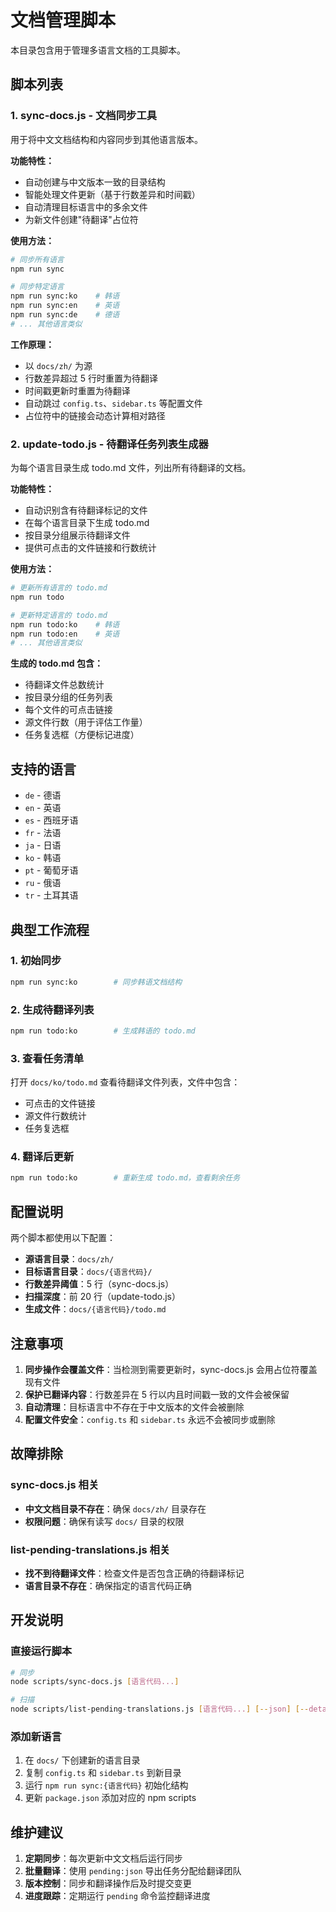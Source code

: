# 文档管理脚本

本目录包含用于管理多语言文档的工具脚本。

## 脚本列表

### 1. sync-docs.js - 文档同步工具

用于将中文文档结构和内容同步到其他语言版本。

**功能特性：**

- 自动创建与中文版本一致的目录结构
- 智能处理文件更新（基于行数差异和时间戳）
- 自动清理目标语言中的多余文件
- 为新文件创建"待翻译"占位符

**使用方法：**

```bash
# 同步所有语言
npm run sync

# 同步特定语言
npm run sync:ko    # 韩语
npm run sync:en    # 英语
npm run sync:de    # 德语
# ... 其他语言类似
```

**工作原理：**

- 以 `docs/zh/` 为源
- 行数差异超过 5 行时重置为待翻译
- 时间戳更新时重置为待翻译
- 自动跳过 `config.ts`、`sidebar.ts` 等配置文件
- 占位符中的链接会动态计算相对路径

### 2. update-todo.js - 待翻译任务列表生成器

为每个语言目录生成 todo.md 文件，列出所有待翻译的文档。

**功能特性：**

- 自动识别含有待翻译标记的文件
- 在每个语言目录下生成 todo.md
- 按目录分组展示待翻译文件
- 提供可点击的文件链接和行数统计

**使用方法：**

```bash
# 更新所有语言的 todo.md
npm run todo

# 更新特定语言的 todo.md
npm run todo:ko    # 韩语
npm run todo:en    # 英语
# ... 其他语言类似
```

**生成的 todo.md 包含：**

- 待翻译文件总数统计
- 按目录分组的任务列表
- 每个文件的可点击链接
- 源文件行数（用于评估工作量）
- 任务复选框（方便标记进度）

## 支持的语言

- `de` - 德语
- `en` - 英语
- `es` - 西班牙语
- `fr` - 法语
- `ja` - 日语
- `ko` - 韩语
- `pt` - 葡萄牙语
- `ru` - 俄语
- `tr` - 土耳其语

## 典型工作流程

### 1. 初始同步

```bash
npm run sync:ko        # 同步韩语文档结构
```

### 2. 生成待翻译列表

```bash
npm run todo:ko        # 生成韩语的 todo.md
```

### 3. 查看任务清单

打开 `docs/ko/todo.md` 查看待翻译文件列表，文件中包含：

- 可点击的文件链接
- 源文件行数统计
- 任务复选框

### 4. 翻译后更新

```bash
npm run todo:ko        # 重新生成 todo.md，查看剩余任务
```

## 配置说明

两个脚本都使用以下配置：

- **源语言目录**：`docs/zh/`
- **目标语言目录**：`docs/{语言代码}/`
- **行数差异阈值**：5 行（sync-docs.js）
- **扫描深度**：前 20 行（update-todo.js）
- **生成文件**：`docs/{语言代码}/todo.md`

## 注意事项

1. **同步操作会覆盖文件**：当检测到需要更新时，sync-docs.js 会用占位符覆盖现有文件
2. **保护已翻译内容**：行数差异在 5 行以内且时间戳一致的文件会被保留
3. **自动清理**：目标语言中不存在于中文版本的文件会被删除
4. **配置文件安全**：`config.ts` 和 `sidebar.ts` 永远不会被同步或删除

## 故障排除

### sync-docs.js 相关

- **中文文档目录不存在**：确保 `docs/zh/` 目录存在
- **权限问题**：确保有读写 `docs/` 目录的权限

### list-pending-translations.js 相关

- **找不到待翻译文件**：检查文件是否包含正确的待翻译标记
- **语言目录不存在**：确保指定的语言代码正确

## 开发说明

### 直接运行脚本

```bash
# 同步
node scripts/sync-docs.js [语言代码...]

# 扫描
node scripts/list-pending-translations.js [语言代码...] [--json] [--details]
```

### 添加新语言

1. 在 `docs/` 下创建新的语言目录
2. 复制 `config.ts` 和 `sidebar.ts` 到新目录
3. 运行 `npm run sync:{语言代码}` 初始化结构
4. 更新 `package.json` 添加对应的 npm scripts

## 维护建议

1. **定期同步**：每次更新中文文档后运行同步
2. **批量翻译**：使用 `pending:json` 导出任务分配给翻译团队
3. **版本控制**：同步和翻译操作后及时提交变更
4. **进度跟踪**：定期运行 `pending` 命令监控翻译进度
